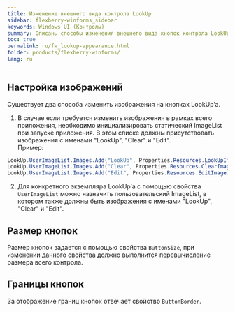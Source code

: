 ```yaml
---
title: Изменение внешнего вида контрола LookUp
sidebar: flexberry-winforms_sidebar
keywords: Windows UI (Контролы)
summary: Описаны способы изменения внешнего вида кнопок контрола LookUp: картинок, размера, границ
toc: true
permalink: ru/fw_lookup-appearance.html
folder: products/flexberry-winforms/
lang: ru
---
```


## Настройка изображений
Существует два способа изменить изображения на кнопках LookUp’а.

1. В случае если требуется изменить изображения в рамках всего приложения, необходимо инициализировать статический ImageList при запуске приложения. В этом списке должны присутствовать изображения с именами "LookUp", "Clear" и "Edit".
<br>Пример:<br>
```csharp
LookUp.UserImageList.Images.Add("LookUp", Properties.Resources.LookUpImage);
LookUp.UserImageList.Images.Add("Clear", Properties.Resources.ClearImage);
LookUp.UserImageList.Images.Add("Edit", Properties.Resources.EditImage);
```
2. Для конкретного экземпляра LookUp’а с помощью свойства `UserImageList` можно назначить пользовательский ImageList, в котором также должны быть изображения с именами "LookUp", "Clear" и "Edit".


## Размер кнопок
Размер кнопок задается с помощью свойства `ButtonSize`, при изменении данного свойства должно выполнится перевычисление размера всего контрола.

## Границы кнопок

За отображение границ кнопок отвечает свойство `ButtonBorder`.